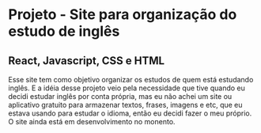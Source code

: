 # Projeto - Site para organização do estudo de inglês

## React, Javascript, CSS e HTML

Esse site tem como objetivo organizar os estudos de quem está estudando inglês. E a idéia desse projeto veio pela necessidade que tive quando eu
decidi estudar inglês por conta própria, mas eu não achei um site ou aplicativo gratuito para armazenar textos, frases, imagens e etc, que eu estava usando para estudar o idioma, então eu decidi fazer o meu próprio.
O site ainda está em desenvolvimento no monento.
